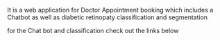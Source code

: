 It is a web application for Doctor Appointment booking which includes a Chatbot as well as diabetic retinopaty classification and segmentation

for the Chat bot and classification check out the links below
